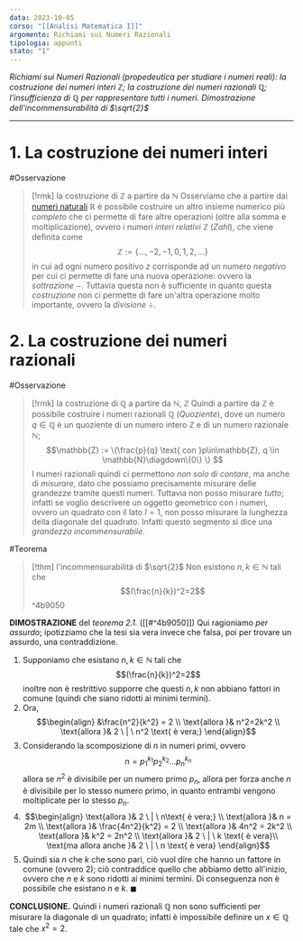 ```yaml
---
data: 2023-10-05
corso: "[[Analisi Matematica I]]"
argomento: Richiami sui Numeri Razionali
tipologia: appunti
stato: "1"
---
```

*Richiami sui Numeri Razionali (propedeutica per studiare i numeri reali): la costruzione dei numeri interi $\mathbb{Z}$; la costruzione dei numeri razionali $\mathbb{Q}$; l'insufficienza di $\mathbb{Q}$ per rappresentare tutti i numeri. Dimostrazione dell'incommensurabilità di $\sqrt{2}$*
- - -
# 1. La costruzione dei numeri interi
#Osservazione 
> [!rmk] la costruzione di $\mathbb{Z}$ a partire da $\mathbb{N}$
Osserviamo che a partire dai [numeri naturali](Struttura%20dell'insieme%20dei%20numeri%20naturali.md) $\mathbb{R}$ è possibile costruire un altro insieme numerico più *completo* che ci permette di fare altre operazioni (oltre alla somma e moltiplicazione), ovvero i numeri *interi relativi* $\mathbb{Z}$ (*Zahl*), che viene definita come $$\mathbb{Z}:= \{\ldots,-2,-1,0,1,2,\ldots\}$$in cui ad ogni numero positivo $z$ corrisponde ad un numero *negativo* per cui ci permette di fare una nuova operazione: ovvero la *sottrazione $-$*.
Tuttavia questa non è sufficiente in quanto questa *costruzione* non ci permette di fare un'altra operazione molto importante, ovvero la *divisione* $\div$. 
# 2. La costruzione dei numeri razionali
#Osservazione 
> [!rmk] la costruzione di $\mathbb{Q}$ a partire da $\mathbb{N}$, $\mathbb{Z}$
Quindi a partire da $\mathbb{Z}$ è possibile costruire i numeri razionali $\mathbb{Q}$ (*Quoziente*), dove un numero $q \in \mathbb{Q}$ è un quoziente di un numero intero $\mathbb{Z}$ e di un numero razionale $\mathbb{N}$; $$\mathbb{Z} := \{\frac{p}{q} \text{ con }p\in\mathbb{Z}, q \in \mathbb{N}\diagdown\{0\}
\} $$I numeri razionali quindi ci permettono *non solo* di *contare*, ma anche di *misurare*, dato che possiamo precisamente misurare delle grandezze tramite questi numeri.
Tuttavia non posso misurare *tutto*; infatti se voglio descrivere un oggetto geometrico con i numeri, ovvero un quadrato con il lato $l=1$, non posso misurare la lunghezza della diagonale del quadrato.
Infatti questo segmento si dice una *grandezza incommensurabile*.

#Teorema 
> [!thm] l'incommensurabilità di $\sqrt{2}$
> Non esistono $n,k \in \mathbb{N}$ tali che $$(\frac{n}{k})^2=2$$ 
^4b9050

**DIMOSTRAZIONE** del *teorema 2.1.* ([[#^4b9050]]) 
Qui ragioniamo *per assurdo*; ipotizziamo che la tesi sia vera invece che falsa, poi per trovare un assurdo, una contraddizione.
1. Supponiamo che esistano $n,k \in \mathbb{N}$ tali che $$(\frac{n}{k})^2=2$$inoltre non è restrittivo supporre che questi $n,k$ non abbiano fattori in comune (quindi che siano ridotti ai minimi termini).
2. Ora, $$\begin{align} &\frac{n^2}{k^2} = 2 \\ \text{allora }& n^2=2k^2 \\ \text{allora }& 2 \ | \ n^2 \text{ è vera;} \end{align}$$
3. Considerando la scomposizione di $n$ in numeri primi, ovvero $$n = p_1^{k_1}p_2^{k_2}\ldots p_n^{k_n}$$allora se $n^2$ è divisibile per un numero primo $p_n$, allora per forza anche $n$ è divisibile per lo stesso numero primo, in quanto entrambi vengono moltiplicate per lo stesso $p_n$.
4. $$\begin{align} \text{allora }& 2 \ | \ n\text{ è vera;} \\ \text{allora }& n = 2m \\ \text{allora }& \frac{4n^2}{k^2} = 2 \\ \text{allora }& 4n^2 = 2k^2 \\ \text{allora }& k^2 = 2n^2 \\ \text{allora }& 2 \ | \ k \text{ è vera}\\  \text{ma allora anche }& 2 \ | \ n \text{ è vera} \end{align}$$
5. Quindi sia $n$ che $k$ che sono pari, ciò vuol dire che hanno un fattore in comune (ovvero $2$); ciò contraddice quello che abbiamo detto all'inizio, ovvero che $n$ e $k$ sono ridotti ai minimi termini. Di conseguenza non è possibile che esistano $n$ e $k$. $\blacksquare$

**CONCLUSIONE.** Quindi i numeri razionali $\mathbb{Q}$ non sono sufficienti per misurare la diagonale di un quadrato; infatti è impossibile definire un $x \in \mathbb{Q}$ tale che $x^2 = 2$.


